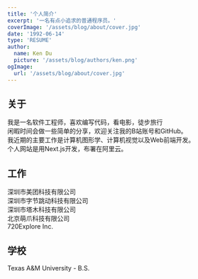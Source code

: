 ```yaml
---
title: '个人简介'
excerpt: '一名有点小追求的普通程序员。'
coverImage: '/assets/blog/about/cover.jpg'
date: '1992-06-14'
type: 'RESUME'
author:
  name: Ken Du
  picture: '/assets/blog/authors/ken.png'
ogImage:
  url: '/assets/blog/about/cover.jpg'
---
```


## 关于
我是一名软件工程师，喜欢编写代码，看电影，徒步旅行\
闲暇时间会做一些简单的分享，欢迎关注我的B站账号和GitHub。\
我近期的主要工作是计算机图形学、计算机视觉以及Web前端开发。\
个人网站是用Next.js开发，布署在阿里云。

## 工作
  深圳市美团科技有限公司\
  深圳市字节跳动科技有限公司\
  深圳市塔木科技有限公司\
  北京萌爪科技有限公司\
  720Explore Inc.

## 学校
  Texas A&M University - B.S.